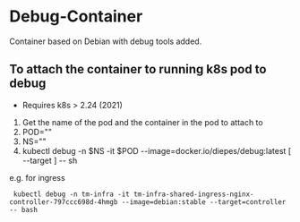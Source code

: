 # Debug-Container
Container based on Debian with debug tools added.


## To attach the container to running k8s pod to debug
 * Requires k8s > 2.24 (2021)

 1. Get the name of the pod and the container in the pod to attach to
 2. POD="<pod-name>"
 3. NS="<name-space>"
 4. kubectl debug -n $NS -it $POD --image=docker.io/diepes/debug:latest [ --target <ContainerNameInPod> ] -- sh

 e.g. for ingress
 
     kubectl debug -n tm-infra -it tm-infra-shared-ingress-nginx-controller-797ccc698d-4hmgb --image=debian:stable --target=controller -- bash
     
